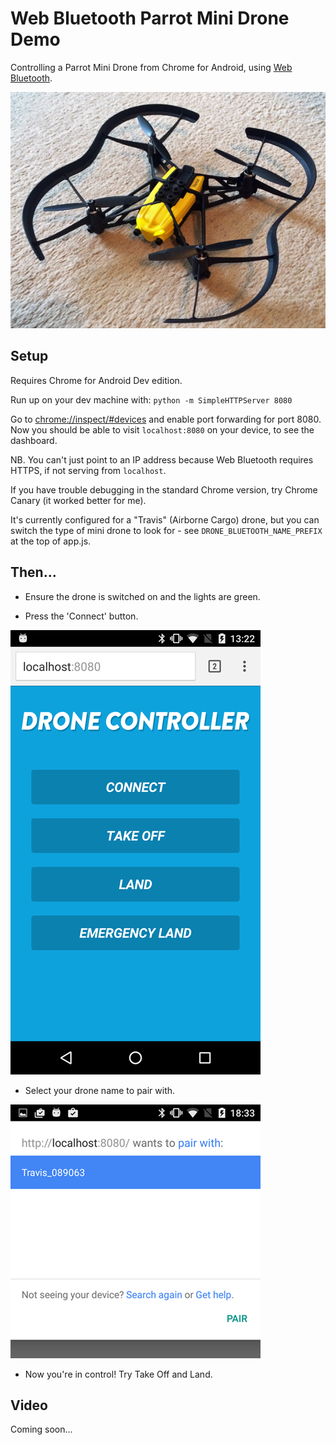 # Web Bluetooth Parrot Mini Drone Demo

Controlling a Parrot Mini Drone from Chrome for Android, using [Web Bluetooth](https://developers.google.com/web/updates/2015/07/interact-with-ble-devices-on-the-web?hl=en).

![Parrot mini drone](docs/images/parrot-mini-drone.jpg?raw=true "Parrot mini drone") 
 
## Setup

Requires Chrome for Android Dev edition.

Run up on your dev machine with: `python -m SimpleHTTPServer 8080`

Go to [chrome://inspect/#devices](chrome://inspect/#devices) and enable port forwarding for port 8080.
Now you should be able to visit `localhost:8080` on your device, to see the dashboard. 

NB. You can't just point to an IP address because Web Bluetooth requires HTTPS, if not serving from `localhost`. 

If you have trouble debugging in the standard Chrome version, try Chrome Canary (it worked better for me).

It's currently configured for a "Travis" (Airborne Cargo) drone, but you can switch the type of mini drone to look
for - see `DRONE_BLUETOOTH_NAME_PREFIX` at the top of app.js.   

## Then...

* Ensure the drone is switched on and the lights are green.

* Press the 'Connect' button.

![App screenshot](docs/images/app.png?raw=true "App screenshot")

* Select your drone name to pair with.

![Pair screen](docs/images/pair-screen.png?raw=true "Pair screen")

* Now you're in control! Try Take Off and Land.


## Video

Coming soon...
